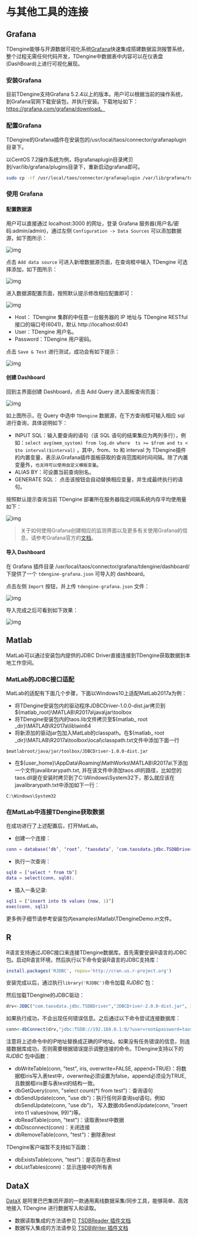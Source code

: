 # 与其他工具的连接


## <a class="anchor" id="grafana"></a>Grafana

TDengine能够与开源数据可视化系统[Grafana](https://www.grafana.com/)快速集成搭建数据监测报警系统，整个过程无需任何代码开发，TDengine中数据表中内容可以在仪表盘(DashBoard)上进行可视化展现。

### 安装Grafana

目前TDengine支持Grafana 5.2.4以上的版本。用户可以根据当前的操作系统，到Grafana官网下载安装包，并执行安装。下载地址如下：https://grafana.com/grafana/download。

### 配置Grafana

TDengine的Grafana插件在安装包的/usr/local/taos/connector/grafanaplugin目录下。

以CentOS 7.2操作系统为例，将grafanaplugin目录拷贝到/var/lib/grafana/plugins目录下，重新启动grafana即可。

```bash
sudo cp -rf /usr/local/taos/connector/grafanaplugin /var/lib/grafana/tdengine
```

### 使用 Grafana

#### 配置数据源

用户可以直接通过 localhost:3000 的网址，登录 Grafana 服务器(用户名/密码:admin/admin)，通过左侧 `Configuration -> Data Sources` 可以添加数据源，如下图所示：

![img](page://images/connections/add_datasource1.jpg)

点击 `Add data source` 可进入新增数据源页面，在查询框中输入 TDengine 可选择添加，如下图所示：

![img](page://images/connections/add_datasource2.jpg)

进入数据源配置页面，按照默认提示修改相应配置即可：

![img](page://images/connections/add_datasource3.jpg)

* Host： TDengine 集群的中任意一台服务器的 IP 地址与 TDengine RESTful 接口的端口号(6041)，默认 http://localhost:6041
* User：TDengine 用户名。
* Password：TDengine 用户密码。

点击 `Save & Test` 进行测试，成功会有如下提示：

![img](page://images/connections/add_datasource4.jpg)

#### 创建 Dashboard

回到主界面创建 Dashboard，点击 Add Query 进入面板查询页面：

![img](page://images/connections/create_dashboard1.jpg)

如上图所示，在 Query 中选中 `TDengine` 数据源，在下方查询框可输入相应 sql 进行查询，具体说明如下：

* INPUT SQL：输入要查询的语句（该 SQL 语句的结果集应为两列多行），例如：`select avg(mem_system) from log.dn where  ts >= $from and ts < $to interval($interval)` ，其中，from、to 和 interval 为 TDengine插件的内置变量，表示从Grafana插件面板获取的查询范围和时间间隔。除了内置变量外，`也支持可以使用自定义模板变量`。
* ALIAS BY：可设置当前查询别名。 
* GENERATE SQL： 点击该按钮会自动替换相应变量，并生成最终执行的语句。
  

按照默认提示查询当前 TDengine 部署所在服务器指定间隔系统内存平均使用量如下：

![img](page://images/connections/create_dashboard2.jpg)

> 关于如何使用Grafana创建相应的监测界面以及更多有关使用Grafana的信息，请参考Grafana官方的[文档](https://grafana.com/docs/)。

#### 导入 Dashboard

在 Grafana 插件目录 /usr/local/taos/connector/grafana/tdengine/dashboard/ 下提供了一个 `tdengine-grafana.json` 可导入的 dashboard。

点击左侧 `Import` 按钮，并上传 `tdengine-grafana.json` 文件：

![img](page://images/connections/import_dashboard1.jpg)

导入完成之后可看到如下效果：

![img](page://images/connections/import_dashboard2.jpg)


## <a class="anchor" id="matlab"></a>Matlab

MatLab可以通过安装包内提供的JDBC Driver直接连接到TDengine获取数据到本地工作空间。

### MatLab的JDBC接口适配

MatLab的适配有下面几个步骤，下面以Windows10上适配MatLab2017a为例：

- 将TDengine安装包内的驱动程序JDBCDriver-1.0.0-dist.jar拷贝到${matlab_root}\MATLAB\R2017a\java\jar\toolbox
- 将TDengine安装包内的taos.lib文件拷贝至${matlab_ root _dir}\MATLAB\R2017a\lib\win64
- 将新添加的驱动jar包加入MatLab的classpath。在${matlab_ root _dir}\MATLAB\R2017a\toolbox\local\classpath.txt文件中添加下面一行
​
```
$matlabroot/java/jar/toolbox/JDBCDriver-1.0.0-dist.jar
```
- 在${user_home}\AppData\Roaming\MathWorks\MATLAB\R2017a\下添加一个文件javalibrarypath.txt, 并在该文件中添加taos.dll的路径，比如您的taos.dll是在安装时拷贝到了C:\Windows\System32下，那么就应该在javalibrarypath.txt中添加如下一行：
​
```
C:\Windows\System32
```

### 在MatLab中连接TDengine获取数据

在成功进行了上述配置后，打开MatLab。

- 创建一个连接：

```matlab
conn = database(‘db’, ‘root’, ‘taosdata’, ‘com.taosdata.jdbc.TSDBDriver’, ‘jdbc:TSDB://127.0.0.1:0/’)
```
- 执行一次查询：

```matlab
sql0 = [‘select * from tb’]
data = select(conn, sql0);
```
- 插入一条记录:

```matlab
sql1 = [‘insert into tb values (now, 1)’]
exec(conn, sql1)
```

更多例子细节请参考安装包内examples\Matlab\TDengineDemo.m文件。

## <a class="anchor" id="r"></a>R 

R语言支持通过JDBC接口来连接TDengine数据库。首先需要安装R语言的JDBC包。启动R语言环境，然后执行以下命令安装R语言的JDBC支持库：

```R
install.packages('RJDBC', repos='http://cran.us.r-project.org')
```

安装完成以后，通过执行`library('RJDBC')`命令加载 _RJDBC_ 包：

然后加载TDengine的JDBC驱动：

```R
drv<-JDBC("com.taosdata.jdbc.TSDBDriver","JDBCDriver-2.0.0-dist.jar", identifier.quote="\"")
```
如果执行成功，不会出现任何错误信息。之后通过以下命令尝试连接数据库：

```R
conn<-dbConnect(drv,"jdbc:TSDB://192.168.0.1:0/?user=root&password=taosdata","root","taosdata")
```

注意将上述命令中的IP地址替换成正确的IP地址。如果没有任务错误的信息，则连接数据库成功，否则需要根据错误提示调整连接的命令。TDengine支持以下的 _RJDBC_ 包中函数：


-	dbWriteTable(conn, "test", iris, overwrite=FALSE, append=TRUE)：将数据框iris写入表test中，overwrite必须设置为false，append必须设为TRUE,且数据框iris要与表test的结构一致。
-	dbGetQuery(conn, "select count(*) from test")：查询语句
-	dbSendUpdate(conn, "use db")：执行任何非查询sql语句。例如dbSendUpdate(conn, "use db")， 写入数据dbSendUpdate(conn, "insert into t1 values(now, 99)")等。
-	dbReadTable(conn, "test")：读取表test中数据
-	dbDisconnect(conn)：关闭连接
-	dbRemoveTable(conn, "test")：删除表test

TDengine客户端暂不支持如下函数：
- dbExistsTable(conn, "test")：是否存在表test
- dbListTables(conn)：显示连接中的所有表


## <a class="anchor" id="datax"></a>DataX

[DataX](https://github.com/alibaba/DataX) 是阿里巴巴集团开源的一款通用离线数据采集/同步工具，能够简单、高效地接入 TDengine 进行数据写入和读取。

* 数据读取集成的方法请参见 [TSDBReader 插件文档](https://github.com/alibaba/DataX/blob/master/tsdbreader/doc/tsdbreader.md)
* 数据写入集成的方法请参见 [TSDBWriter 插件文档](https://github.com/alibaba/DataX/blob/master/tsdbwriter/doc/tsdbhttpwriter.md)

